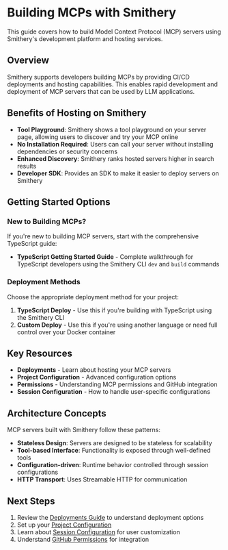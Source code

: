 # Building MCPs with Smithery

This guide covers how to build Model Context Protocol (MCP) servers using Smithery's development platform and hosting services.

## Overview

Smithery supports developers building MCPs by providing CI/CD deployments and hosting capabilities. This enables rapid development and deployment of MCP servers that can be used by LLM applications.

## Benefits of Hosting on Smithery

- **Tool Playground**: Smithery shows a tool playground on your server page, allowing users to discover and try your MCP online
- **No Installation Required**: Users can call your server without installing dependencies or security concerns
- **Enhanced Discovery**: Smithery ranks hosted servers higher in search results
- **Developer SDK**: Provides an SDK to make it easier to deploy servers on Smithery

## Getting Started Options

### New to Building MCPs?

If you're new to building MCP servers, start with the comprehensive TypeScript guide:

- **TypeScript Getting Started Guide** - Complete walkthrough for TypeScript developers using the Smithery CLI `dev` and `build` commands

### Deployment Methods

Choose the appropriate deployment method for your project:

1. **TypeScript Deploy** - Use this if you're building with TypeScript using the Smithery CLI
2. **Custom Deploy** - Use this if you're using another language or need full control over your Docker container

## Key Resources

- **Deployments** - Learn about hosting your MCP servers
- **Project Configuration** - Advanced configuration options  
- **Permissions** - Understanding MCP permissions and GitHub integration
- **Session Configuration** - How to handle user-specific configurations

## Architecture Concepts

MCP servers built with Smithery follow these patterns:

- **Stateless Design**: Servers are designed to be stateless for scalability
- **Tool-based Interface**: Functionality is exposed through well-defined tools
- **Configuration-driven**: Runtime behavior controlled through session configurations
- **HTTP Transport**: Uses Streamable HTTP for communication

## Next Steps

1. Review the [Deployments Guide](./deployments.md) to understand deployment options
2. Set up your [Project Configuration](./project-config.md)
3. Learn about [Session Configuration](./session-config.md) for user customization
4. Understand [GitHub Permissions](./permissions.md) for integration